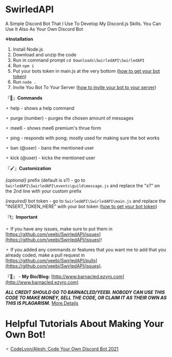# SwirledAPI
 A Simple Discord Bot That I Use To Develop My Discord.js Skills. You Can Use It Also As Your Own Discord Bot

➕**Installation**
1. Install Node.js 
2. Download and unzip the code
3. Run in command prompt `cd Downloads\SwirledAPI\SwirledAPI`
4. Run `npm i`
5. Put your bots token in main.js at the very bottom ([how to get your bot token](https://www.writebots.com/discord-bot-token/))
6. Run `node .`
7. Invite You Bot To Your Server ([how to invite your bot to your server](https://discordjs.guide/preparations/adding-your-bot-to-servers.html#bot-invite-links))

『💬』**Commands**

⚬ help - shows a help command

⚬ purge (number) - purges the chosen amount of messages

⚬ mee6 - shows mee6 premium's thrue form

⚬ ping - responds with pong; mostly used for making sure the bot works

⚬ ban (@user) - bans the mentioned user

⚬ kick (@user) - kicks the mentioned user

『🖌️』**Customization** 

*{optional}* prefix (default is s?) - go to `SwirledAPI\SwirledAPI\events\guild\message.js` and replace the "s?" on the 2nd line with your custom prefix

*{required}* bot token - go to `SwirledAPI\SwirledAPI\main.js` and replace the "INSERT_TOKEN_HERE" with your bot token ([how to get your bot token](https://www.writebots.com/discord-bot-token/))

『❗』**Important**

⚬ If you have any issues, make sure to put them in [https://github.com/yeebi/SwirledAPI/issues](https://github.com/yeebi/SwirledAPI/issues)!

⚬ If you added any commands or features that you want me to add that you already coded, make a pull request in [https://github.com/yeebi/SwirledAPI/pulls](https://github.com/yeebi/SwirledAPI/issues).

『🔗』 - **My Bio/Blog:** [http://www.barnacled.ezyro.com](http://www.barnacled.ezyro.com)

***ALL CREDIT SHOULD GO TO BARNACLED/YEEBI. NOBODY CAN USE THIS CODE TO MAKE MONEY, SELL THE CODE, OR CLAIM IT AS THEIR OWN AS THIS IS PLAGARISM.*** [More Details](https://github.com/yeebi/SwirledAPI/blob/main/LICENSE.md)

# Helpful Tutorials About Making Your Own Bot!

⚬ [CodeLyon/Alesh: Code Your Own Discord Bot 2021](https://www.youtube.com/playlist?list=PLbbLC0BLaGjpyzN1rg-gK4dUqbn8eJQq4)


